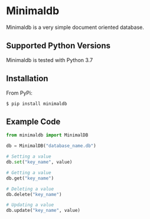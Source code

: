 # Minimaldb

Minimaldb is a very simple document oriented database.

## Supported Python Versions
Minimaldb is tested with Python 3.7

## Installation
From PyPi:
```
$ pip install minimaldb
```

## Example Code
```python
from minimaldb import MinimalDB

db = MinimalDB("database_name.db")

# Setting a value
db.set("key_name", value)

# Getting a value
db.get("key_name")

# Deleting a value
db.delete("key_name")

# Updating a value
db.update("key_name", value)
